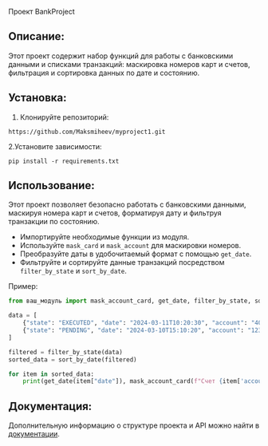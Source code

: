 Проект BankProject

## Описание:
Этот проект содержит набор функций для работы с банковскими данными и списками транзакций: маскировка номеров карт и счетов, фильтрация и сортировка данных по дате и состоянию.
## Установка:
1. Клонируйте репозиторий:
```
https://github.com/Maksmiheev/myproject1.git
```
2.Установите зависимости:
```
pip install -r requirements.txt
```
## Использование:
Этот проект позволяет безопасно работать с банковскими данными, маскируя номера карт и счетов, форматируя дату и фильтруя транзакции по состоянию.

- Импортируйте необходимые функции из модуля.
- Используйте `mask_card` и `mask_account` для маскировки номеров.
- Преобразуйте даты в удобочитаемый формат с помощью `get_date`.
- Фильтруйте и сортируйте данные транзакций посредством `filter_by_state` и `sort_by_date`.

Пример:

```python
from ваш_модуль import mask_account_card, get_date, filter_by_state, sort_by_date

data = [
    {"state": "EXECUTED", "date": "2024-03-11T10:20:30", "account": "40817810099910004312"},
    {"state": "PENDING", "date": "2024-03-10T15:10:20", "account": "12345678901234567890"},
]

filtered = filter_by_state(data)
sorted_data = sort_by_date(filtered)

for item in sorted_data:
    print(get_date(item["date"]), mask_account_card(f"Счет {item['account']}"))
```
## Документация:

Дополнительную информацию о структуре проекта и API можно найти в [документации](README.md).

